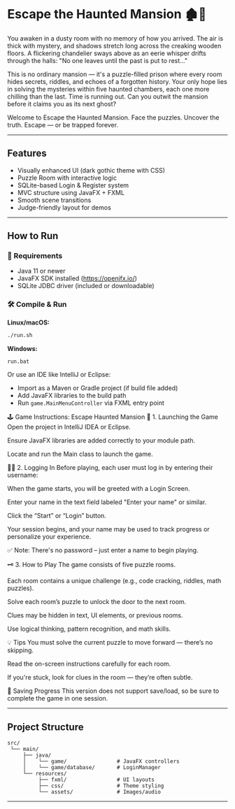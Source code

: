 
# Escape the Haunted Mansion 🏚️👻

You awaken in a dusty room with no memory of how you arrived. The air is thick with mystery, and shadows stretch long across the creaking wooden floors. A flickering chandelier sways above as an eerie whisper drifts through the halls: "No one leaves until the past is put to rest..."

This is no ordinary mansion — it's a puzzle-filled prison where every room hides secrets, riddles, and echoes of a forgotten history. Your only hope lies in solving the mysteries within five haunted chambers, each one more chilling than the last. Time is running out. Can you outwit the mansion before it claims you as its next ghost?

Welcome to Escape the Haunted Mansion.
Face the puzzles. Uncover the truth. Escape — or be trapped forever.

---

##  Features

-  Visually enhanced UI (dark gothic theme with CSS)
-  Puzzle Room with interactive logic
-  SQLite-based Login & Register system
-  MVC structure using JavaFX + FXML
-  Smooth scene transitions
-  Judge-friendly layout for demos

---

##  How to Run

### 🔧 Requirements
- Java 11 or newer
- JavaFX SDK installed (https://openjfx.io/)
- SQLite JDBC driver (included or downloadable)

### 🛠 Compile & Run

**Linux/macOS:**
```bash
./run.sh
```

**Windows:**
```bash
run.bat
```

Or use an IDE like IntelliJ or Eclipse:
- Import as a Maven or Gradle project (if build file added)
- Add JavaFX libraries to the build path
- Run `game.MainMenuController` via FXML entry point



🕹️ Game Instructions: Escape Haunted Mansion
🔐 1. Launching the Game
Open the project in IntelliJ IDEA or Eclipse.

Ensure JavaFX libraries are added correctly to your module path.

Locate and run the Main class to launch the game.

🧑‍💻 2. Logging In
Before playing, each user must log in by entering their username:

When the game starts, you will be greeted with a Login Screen.

Enter your name in the text field labeled "Enter your name" or similar.

Click the “Start” or “Login” button.

Your session begins, and your name may be used to track progress or personalize your experience.

✅ Note: There's no password – just enter a name to begin playing.

🗝️ 3. How to Play
The game consists of five puzzle rooms.

Each room contains a unique challenge (e.g., code cracking, riddles, math puzzles).

Solve each room’s puzzle to unlock the door to the next room.

Clues may be hidden in text, UI elements, or previous rooms.

Use logical thinking, pattern recognition, and math skills.

💡 Tips
You must solve the current puzzle to move forward — there’s no skipping.

Read the on-screen instructions carefully for each room.

If you're stuck, look for clues in the room — they’re often subtle.

💾 Saving Progress
This version does not support save/load, so be sure to complete the game in one session.



---

##  Project Structure
```
src/
 └── main/
     ├── java/
     │    └── game/                # JavaFX controllers
     │    └── game/database/       # LoginManager
     └── resources/
          ├── fxml/                # UI layouts
          ├── css/                 # Theme styling
          └── assets/              # Images/audio
```

---


